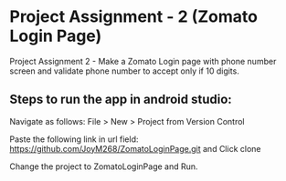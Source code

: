 # Project Assignment - 2 (Zomato Login Page)
Project Assignment 2 - Make a Zomato Login page with phone number screen and validate phone number to accept only if 10 digits.

## Steps to run the app in android studio:
Navigate as follows:
File > New > Project from Version Control

Paste the following link in url field:
https://github.com/JoyM268/ZomatoLoginPage.git
and Click clone

Change the project to ZomatoLoginPage and Run.